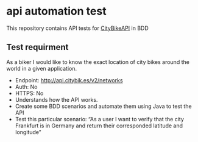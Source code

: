 # api automation test

This repository contains API tests for [CityBikeAPI](http://api.citybik.es/v2/) in BDD

## Test requirment

As a biker I would like to know the exact location of city bikes around the world in a given application.

* Endpoint: http://api.citybik.es/v2/networks
* Auth: No
* HTTPS: No
* Understands how the API works.
* Create some BDD scenarios and automate them using Java to test the API
* Test this particular scenario: “As a user I want to verify that the city Frankfurt is in Germany and return their corresponded latitude and longitude”